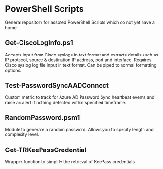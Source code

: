 # PowerShell Scripts

General repository for assoted PowerShell Scripts which do not yet have a home

## Get-CiscoLogInfo.ps1

Accepts input from Cisco syslogs in text format and extracts details such as IP protocol, source & destination IP address, port and interface. Requires Cisco syslog log file input in text format. Can be piped to normal formatting options.

## Test-PasswordSyncAADConnect

Custom metric to track for Azure AD Password Sync heartbeat events and raise an alert if nothing detected within specified timeframe.

## RandomPassword.psm1

Module to generate a random password. Allows you to specify length and complexity level.

## Get-TRKeePassCredential

Wrapper function to simplify the retrieval of KeePass credentials